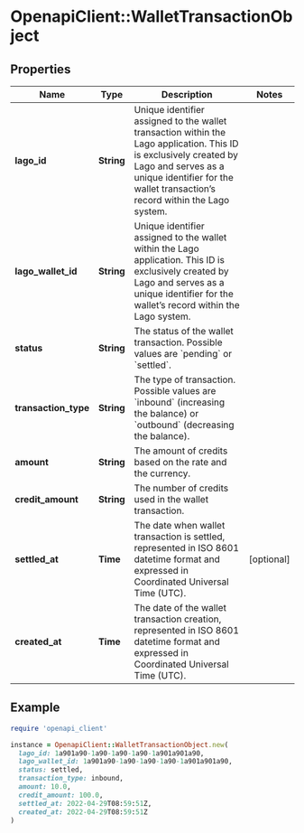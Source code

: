 # OpenapiClient::WalletTransactionObject

## Properties

| Name | Type | Description | Notes |
| ---- | ---- | ----------- | ----- |
| **lago_id** | **String** | Unique identifier assigned to the wallet transaction within the Lago application. This ID is exclusively created by Lago and serves as a unique identifier for the wallet transaction’s record within the Lago system. |  |
| **lago_wallet_id** | **String** | Unique identifier assigned to the wallet within the Lago application. This ID is exclusively created by Lago and serves as a unique identifier for the wallet’s record within the Lago system. |  |
| **status** | **String** | The status of the wallet transaction. Possible values are &#x60;pending&#x60; or &#x60;settled&#x60;. |  |
| **transaction_type** | **String** | The type of transaction. Possible values are &#x60;inbound&#x60; (increasing the balance) or &#x60;outbound&#x60; (decreasing the balance). |  |
| **amount** | **String** | The amount of credits based on the rate and the currency. |  |
| **credit_amount** | **String** | The number of credits used in the wallet transaction. |  |
| **settled_at** | **Time** | The date when wallet transaction is settled, represented in ISO 8601 datetime format and expressed in Coordinated Universal Time (UTC). | [optional] |
| **created_at** | **Time** | The date of the wallet transaction creation, represented in ISO 8601 datetime format and expressed in Coordinated Universal Time (UTC). |  |

## Example

```ruby
require 'openapi_client'

instance = OpenapiClient::WalletTransactionObject.new(
  lago_id: 1a901a90-1a90-1a90-1a90-1a901a901a90,
  lago_wallet_id: 1a901a90-1a90-1a90-1a90-1a901a901a90,
  status: settled,
  transaction_type: inbound,
  amount: 10.0,
  credit_amount: 100.0,
  settled_at: 2022-04-29T08:59:51Z,
  created_at: 2022-04-29T08:59:51Z
)
```


